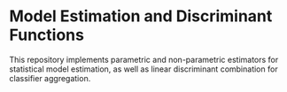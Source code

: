 # Model Estimation and Discriminant Functions  
This repository implements parametric and non-parametric estimators for statistical model estimation, as well as linear discriminant combination for classifier aggregation. 
